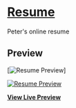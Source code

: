 # [Resume](https://www.peterphan.net/)

Peter's online resume

## Preview

[![Resume Preview](https://www.peterphan.net/img/resume.PNG)]

[![Resume Preview](https://startbootstrap.com/assets/img/screenshots/themes/resume.png)](https://blackrockdigital.github.io/startbootstrap-resume/)

**[View Live Preview](https://blackrockdigital.github.io/startbootstrap-resume/)**
